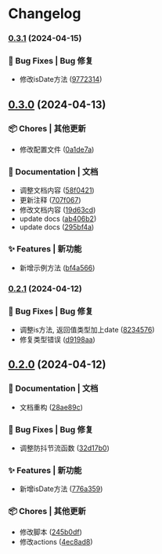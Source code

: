 # Changelog

### [0.3.1](https://github.com/hacxy/tianjie/compare/v0.3.0...v0.3.1) (2024-04-15)


### 🐛 Bug Fixes | Bug 修复

* 修改isDate方法 ([9772314](https://github.com/hacxy/tianjie/commit/9772314c4b1a625062e112130949b228c95fd033))

## [0.3.0](https://github.com/hacxy/tianjie/compare/v0.2.1...v0.3.0) (2024-04-13)


### 📦 Chores | 其他更新

* 修改配置文件 ([0a1de7a](https://github.com/hacxy/tianjie/commit/0a1de7a47d8ed269a2f53e6d0995e4cf11db9675))


### 📝 Documentation | 文档

* 调整文档内容 ([58f0421](https://github.com/hacxy/tianjie/commit/58f042140a356eb058e5cbafacda74088dc1511a))
* 更新注释 ([707f067](https://github.com/hacxy/tianjie/commit/707f06703157e31cc895c066e1745b3c72de08f2))
* 修改文档内容 ([19d63cd](https://github.com/hacxy/tianjie/commit/19d63cd218b68d0a5de22d4f2e7946c04c36f52e))
* update docs ([ab406b2](https://github.com/hacxy/tianjie/commit/ab406b252bd727d89583a2bd8e45e8529cb4dbc5))
* update docs ([295bf4a](https://github.com/hacxy/tianjie/commit/295bf4a2ca7e7a6a33b4dce7018756c07d22025f))


### ✨ Features | 新功能

* 新增示例方法 ([bf4a566](https://github.com/hacxy/tianjie/commit/bf4a56624626ea46ea5ed40058c82547a06cef28))

### [0.2.1](https://github.com/hacxy/tianjie/compare/v0.2.0...v0.2.1) (2024-04-12)


### 🐛 Bug Fixes | Bug 修复

* 调整is方法, 返回值类型加上date ([8234576](https://github.com/hacxy/tianjie/commit/8234576e06f8a920ad1cc5ddaedc40c52b472027))
* 修复类型错误 ([d9198aa](https://github.com/hacxy/tianjie/commit/d9198aa8b349ea041992ed99889cd0b57647497d))

## [0.2.0](https://github.com/hacxy/tianjie/compare/v0.1.0...v0.2.0) (2024-04-12)


### 📝 Documentation | 文档

* 文档重构 ([28ae89c](https://github.com/hacxy/tianjie/commit/28ae89cba37421b656ce5f42e5299b6998f629ba))


### 🐛 Bug Fixes | Bug 修复

* 调整防抖节流函数 ([32d17b0](https://github.com/hacxy/tianjie/commit/32d17b0fb1c41747dfab8feb61e15c433f68f661))


### ✨ Features | 新功能

* 新增isDate方法 ([776a359](https://github.com/hacxy/tianjie/commit/776a3593a92e6014f42f0520a9d20dde537d2835))


### 📦 Chores | 其他更新

* 修改脚本 ([245b0df](https://github.com/hacxy/tianjie/commit/245b0df79651d6de91859938cd5e7b7a04797496))
* 修改actions ([4ec8ad8](https://github.com/hacxy/tianjie/commit/4ec8ad8fcf497d5d53734d4640a804c8ad54064c))